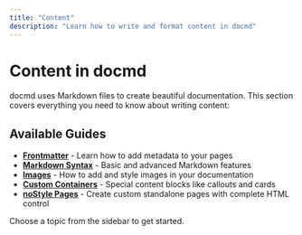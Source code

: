 ```yaml
---
title: "Content"
description: "Learn how to write and format content in docmd"
---
```


# Content in docmd

docmd uses Markdown files to create beautiful documentation. This section covers everything you need to know about writing content:

## Available Guides

- [**Frontmatter**](/content/frontmatter/) - Learn how to add metadata to your pages
- [**Markdown Syntax**](/content/markdown-syntax/) - Basic and advanced Markdown features
- [**Images**](/content/images/) - How to add and style images in your documentation
- [**Custom Containers**](/content/custom-containers/) - Special content blocks like callouts and cards
- [**noStyle Pages**](/content/no-style-pages/) - Create custom standalone pages with complete HTML control

Choose a topic from the sidebar to get started.